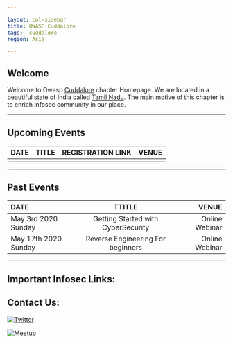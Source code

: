 ```yaml
---

layout: col-sidebar
title: OWASP Cuddalore
tags:  cuddalore
region: Asia

---
```


## Welcome
Welcome to Owasp [Cuddalore](https://en.wikipedia.org/wiki/Cuddalore) chapter Homepage. We are located in a beautiful state of India called [Tamil Nadu](https://en.wikipedia.org/wiki/Tamil_Nadu). The main motive of this chapter is to enrich infosec community in our place.

---
## Upcoming Events

| DATE     | TITLE | REGISTRATION LINK   | VENUE |
| :---        |    :----:   |      :----: |  ---: |
|      |       |    |      |

---

## Past Events

| DATE   | TTITLE   | VENUE   | 
| :---     | :----:  | ---: |
| May 3rd 2020 Sunday | Getting Started with CyberSecurity | Online Webinar |
| May 17th 2020 Sunday | Reverse Engineering For beginners | Online Webinar | 

---

## Important Infosec Links:

## Contact Us:

[![Twitter](https://img.shields.io/badge/%F0%9F%90%A6-Twitter-blue)](https://www.twitter.com/owaspcuddalore) 

[![Meetup](https://img.shields.io/badge/%F0%9F%8E%89-Meetup-red)](https://www.meetup.com/OWASP-Cuddalore-Chapter)

